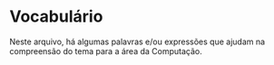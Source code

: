 # Vocabulário
Neste arquivo, há algumas palavras e/ou expressões que ajudam na compreensão do tema para a área da Computação.